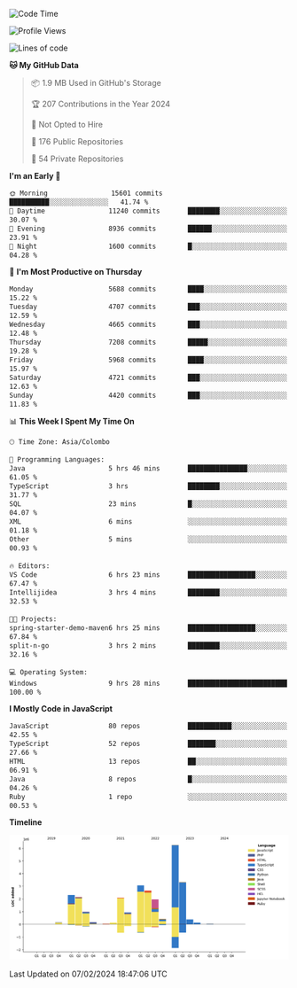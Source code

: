 
<!--START_SECTION:waka-->
![Code Time](http://img.shields.io/badge/Code%20Time-1%2C470%20hrs%2057%20mins-blue)

![Profile Views](http://img.shields.io/badge/Profile%20Views-0-blue)

![Lines of code](https://img.shields.io/badge/From%20Hello%20World%20I%27ve%20Written-27.1%20million%20lines%20of%20code-blue)

**🐱 My GitHub Data** 

> 📦 1.9 MB Used in GitHub's Storage 
 > 
> 🏆 207 Contributions in the Year 2024
 > 
> 🚫 Not Opted to Hire
 > 
> 📜 176 Public Repositories 
 > 
> 🔑 54 Private Repositories 
 > 
**I'm an Early 🐤** 

```text
🌞 Morning                15601 commits       ██████████░░░░░░░░░░░░░░░   41.74 % 
🌆 Daytime                11240 commits       ████████░░░░░░░░░░░░░░░░░   30.07 % 
🌃 Evening                8936 commits        ██████░░░░░░░░░░░░░░░░░░░   23.91 % 
🌙 Night                  1600 commits        █░░░░░░░░░░░░░░░░░░░░░░░░   04.28 % 
```
📅 **I'm Most Productive on Thursday** 

```text
Monday                   5688 commits        ████░░░░░░░░░░░░░░░░░░░░░   15.22 % 
Tuesday                  4707 commits        ███░░░░░░░░░░░░░░░░░░░░░░   12.59 % 
Wednesday                4665 commits        ███░░░░░░░░░░░░░░░░░░░░░░   12.48 % 
Thursday                 7208 commits        █████░░░░░░░░░░░░░░░░░░░░   19.28 % 
Friday                   5968 commits        ████░░░░░░░░░░░░░░░░░░░░░   15.97 % 
Saturday                 4721 commits        ███░░░░░░░░░░░░░░░░░░░░░░   12.63 % 
Sunday                   4420 commits        ███░░░░░░░░░░░░░░░░░░░░░░   11.83 % 
```


📊 **This Week I Spent My Time On** 

```text
🕑︎ Time Zone: Asia/Colombo

💬 Programming Languages: 
Java                     5 hrs 46 mins       ███████████████░░░░░░░░░░   61.05 % 
TypeScript               3 hrs               ████████░░░░░░░░░░░░░░░░░   31.77 % 
SQL                      23 mins             █░░░░░░░░░░░░░░░░░░░░░░░░   04.07 % 
XML                      6 mins              ░░░░░░░░░░░░░░░░░░░░░░░░░   01.18 % 
Other                    5 mins              ░░░░░░░░░░░░░░░░░░░░░░░░░   00.93 % 

🔥 Editors: 
VS Code                  6 hrs 23 mins       █████████████████░░░░░░░░   67.47 % 
Intellijidea             3 hrs 4 mins        ████████░░░░░░░░░░░░░░░░░   32.53 % 

🐱‍💻 Projects: 
spring-starter-demo-maven6 hrs 25 mins       █████████████████░░░░░░░░   67.84 % 
split-n-go               3 hrs 2 mins        ████████░░░░░░░░░░░░░░░░░   32.16 % 

💻 Operating System: 
Windows                  9 hrs 28 mins       █████████████████████████   100.00 % 
```

**I Mostly Code in JavaScript** 

```text
JavaScript               80 repos            ███████████░░░░░░░░░░░░░░   42.55 % 
TypeScript               52 repos            ███████░░░░░░░░░░░░░░░░░░   27.66 % 
HTML                     13 repos            ██░░░░░░░░░░░░░░░░░░░░░░░   06.91 % 
Java                     8 repos             █░░░░░░░░░░░░░░░░░░░░░░░░   04.26 % 
Ruby                     1 repo              ░░░░░░░░░░░░░░░░░░░░░░░░░   00.53 % 
```



**Timeline**

![Lines of Code chart](https://raw.githubusercontent.com/ccweerasinghe1994/ccweerasinghe1994/master/assets/bar_graph.png)


 Last Updated on 07/02/2024 18:47:06 UTC
<!--END_SECTION:waka-->
